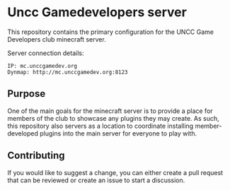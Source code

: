 # Uncc Gamedevelopers server

This repository contains the primary configuration for the UNCC Game Developers club minecraft server.

Server connection details:
```
IP: mc.unccgamedev.org
Dynmap: http://mc.unccgamedev.org:8123
```

## Purpose
One of the main goals for the minecraft server is to provide a place for members of the club to showcase any plugins they may create. As such, this repository also servers as a location to coordinate installing member-developed plugins into the main server for everyone to play with.

## Contributing

If you would like to suggest a change, you can either create a pull request that can be reviewed or create an issue to start a discussion.
